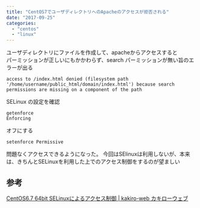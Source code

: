 ```yaml
---
title: "CentOS7でユーザディレクトリへのApacheのアクセスが拒否される"
date: "2017-09-25"
categories: 
  - "centos"
  - "linux"
---
```


ユーザディレクトリにファイルを作成して、apacheからアクセスすると  
パーミッションが正しいにもかかわらず、search パーミッションが無い旨のエラーが出る

```
access to /index.html denied (filesystem path '/home/username/public_html/domain/index.html') because search permissions are missing on a component of the path
```

SELinux の設定を確認

```
getenforce
Enforcing
```

オフにする

```
setenforce Permissive
```

問題なくアクセスできるようになった。 今回はSElinuxは利用しないが、本来は、きちんとSELinuxを利用した上でのアクセス制御をするのが望ましい

## 参考

[CentOS6.7 64bit SELinuxによるアクセス制御 | kakiro-web カキローウェブ](http://www.kakiro-web.com/linux/centos6-selinux.html)
